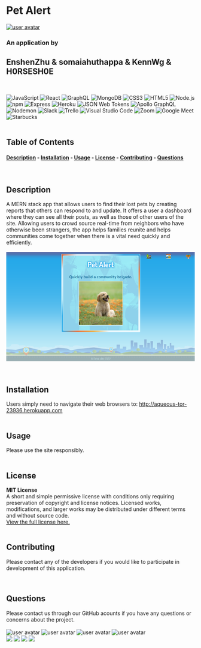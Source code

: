 
# Pet Alert
[<img src='https://img.shields.io/badge/license-MIT License-blueviolet' alt="user avatar" height="20"/>](#license)  
### An application by 
## EnshenZhu & somaiahuthappa & KennWg & H0RSESH0E  
&nbsp;    
 
![JavaScript](https://img.shields.io/badge/javascript-%23323330.svg?style=for-the-badge&logo=javascript&logoColor=%23F7DF1E)
![React](https://img.shields.io/badge/React-61DAFB.svg?style=for-the-badge&logo=react&logoColor=white) 
![GraphQL](https://img.shields.io/badge/-GraphQL-E10098?style=for-the-badge&logo=graphql&logoColor=white) 
![MongoDB](https://img.shields.io/badge/MongoDB-47A248.svg?style=for-the-badge&logo=mongodb&logoColor=white) 
![CSS3](https://img.shields.io/badge/css3-%231572B6.svg?style=for-the-badge&logo=css3&logoColor=white) 
![HTML5](https://img.shields.io/badge/html5-%23E34F26.svg?style=for-the-badge&logo=html5&logoColor=white) 
![Node.js](https://img.shields.io/badge/Node.js-339933.svg?style=for-the-badge&logo=node.js&logoColor=white) 
![npm](https://img.shields.io/badge/npm-CB3837.svg?style=for-the-badge&logo=npm&logoColor=white) 
![Express](https://img.shields.io/badge/Express-000000.svg?style=for-the-badge&logo=express&logoColor=white) 
![Heroku](https://img.shields.io/badge/Heroku-430098.svg?style=for-the-badge&logo=heroku&logoColor=white) 
![JSON Web Tokens](https://img.shields.io/badge/JSON%20Web%20Tokens-000000.svg?style=for-the-badge&logo=jsonwebtokens&logoColor=white) 
![Apollo GraphQL](https://img.shields.io/badge/Apollo%20GraphQL-311C87.svg?style=for-the-badge&logo=apollographql&logoColor=white) 
![Nodemon](https://img.shields.io/badge/Nodemon-76D04B.svg?style=for-the-badge&logo=nodemon&logoColor=white) 
![Slack](https://img.shields.io/badge/Slack-4A154B.svg?style=for-the-badge&logo=slack&logoColor=white) 
![Trello](https://img.shields.io/badge/Trello-0052CC.svg?style=for-the-badge&logo=visualstudiocode&logoColor=white) 
![Visual Studio Code](https://img.shields.io/badge/Visual%20Studio%20Code-007ACC.svg?style=for-the-badge&logo=visualstudiocode&logoColor=white) 
![Zoom](https://img.shields.io/badge/Zoom-2D8CFF.svg?style=for-the-badge&logo=zoom&logoColor=white) 
![Google Meet](https://img.shields.io/badge/Google%20Meet-00897B.svg?style=for-the-badge&logo=googlemeet&logoColor=white) 
![Starbucks](https://img.shields.io/badge/Starbucks-006241.svg?style=for-the-badge&logo=starbucks&logoColor=white)  
&nbsp;  &nbsp;  
## Table of Contents
#### [Description](#description)  -  [Installation](#installation)  -  [Usage](#usage) - [License](#license) - [Contributing](#contributing) - [Questions](#questions)
&nbsp;  
## Description  
A MERN stack app that allows users to find their lost pets by creating reports that others can respond to and update.  It offers a user a dashboard where they can see all their posts, as well as those of other users of the site.  Allowing users to crowd source real-time from neighbors who have otherwise been strangers, the app helps families reunite and helps communities come together when there is a vital need quickly and efficiently.  
&nbsp;  
<img src="./client/public/images/screenshot.png" alt="Pet Alert application screenshot" width="600"/>    
     
&nbsp;  
## Installation
Users simply need to navigate their web browsers to: http://aqueous-tor-23936.herokuapp.com  
&nbsp;  
## Usage
Please use the site responsibly.  
&nbsp;  
## License  

**MIT License**  
A short and simple permissive license with conditions only requiring preservation of copyright and license notices. Licensed works, modifications, and larger works may be distributed under different terms and without source code.  
[View the full license here.](./LICENSE/license.txt)  
&nbsp;  
## Contributing
Please contact any of the developers if you would like to participate in development of this application.  

&nbsp;  
## Questions
Please contact us through our GitHub acounts if you have any questions or concerns about the project.
&nbsp;  
&nbsp;  
<img src="https://github.com/H0RSESH0E.png" alt="user avatar" width="95" href="https://github.com/H0RSESH0E"/>
<img src="https://github.com/EnshenZhu.png" alt="user avatar" width="95"/>
<img src="https://github.com/somaiahuthappa.png" alt="user avatar" width="95"/>
<img src="https://github.com/KennWg.png" alt="user avatar" width="95"/>  
[![](https://img.shields.io/badge/GitHub-100000?style=for-the-badge&logo=github&logoColor=white)](https://github.com/H0RSESH0E)
[![](https://img.shields.io/badge/GitHub-100000?style=for-the-badge&logo=github&logoColor=white)](https://github.com/EnshenZhu)
[![](https://img.shields.io/badge/GitHub-100000?style=for-the-badge&logo=github&logoColor=white)](https://github.com/somaiahuthappa)
[![](https://img.shields.io/badge/GitHub-100000?style=for-the-badge&logo=github&logoColor=white)](https://github.com/KennWg)



